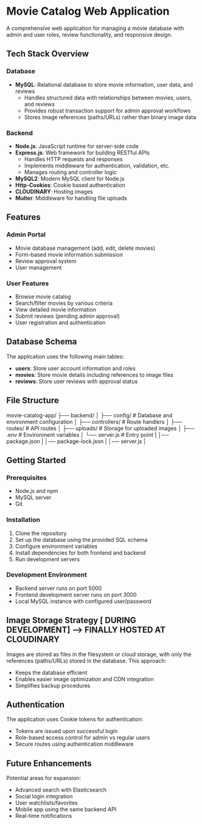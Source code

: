 # Movie Catalog Web Application

A comprehensive web application for managing a movie database with admin and user roles, review functionality, and responsive design.

## Tech Stack Overview

### Database
- **MySQL**: Relational database to store movie information, user data, and reviews
  - Handles structured data with relationships between movies, users, and reviews
  - Provides robust transaction support for admin approval workflows
  - Stores image references (paths/URLs) rather than binary image data

### Backend
- **Node.js**: JavaScript runtime for server-side code
- **Express.js**: Web framework for building RESTful APIs
  - Handles HTTP requests and responses
  - Implements middleware for authentication, validation, etc.
  - Manages routing and controller logic
- **MySQL2**: Modern MySQL client for Node.js
- **Http-Cookies**: Cookie based authentication
- **CLOUDINARY**: Hosting images
- **Multer**: Middleware for handling file uploads


## Features

### Admin Portal
- Movie database management (add, edit, delete movies)
- Form-based movie information submission
- Review approval system
- User management

### User Features
- Browse movie catalog
- Search/filter movies by various criteria
- View detailed movie information
- Submit reviews (pending admin approval)
- User registration and authentication

## Database Schema

The application uses the following main tables:
- **users**: Store user account information and roles
- **movies**: Store movie details including references to image files
- **reviews**: Store user reviews with approval status

## File Structure

movie-catalog-app/
├── backend/
│   ├── config/         # Database and environment configuration
│   ├── controllers/    # Route handlers
│   ├── routes/         # API routes
│   ├── uploads/        # Storage for uploaded images
│   ├── .env            # Environment variables
│   └── server.js       # Entry point
|   │── package.json
|   │── package-lock.json
|   │── server.js
|


## Getting Started

### Prerequisites
- Node.js and npm
- MySQL server
- Git

### Installation
1. Clone the repository
2. Set up the database using the provided SQL schema
3. Configure environment variables
4. Install dependencies for both frontend and backend
5. Run development servers

### Development Environment
- Backend server runs on port 5000
- Frontend development server runs on port 3000
- Local MySQL instance with configured user/password

## Image Storage Strategy [ DURING DEVELOPMENT] --> FINALLY HOSTED AT CLOUDINARY

Images are stored as files in the filesystem or cloud storage, with only the references (paths/URLs) stored in the database. This approach:
- Keeps the database efficient
- Enables easier image optimization and CDN integration
- Simplifies backup procedures

## Authentication

The application uses Cookie tokens for authentication:
- Tokens are issued upon successful login
- Role-based access control for admin vs regular users
- Secure routes using authentication middleware

## Future Enhancements

Potential areas for expansion:
- Advanced search with Elasticsearch
- Social login integration
- User watchlists/favorites
- Mobile app using the same backend API
- Real-time notifications
